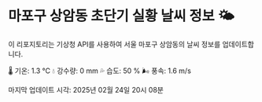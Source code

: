 
# 마포구 상암동 초단기 실황 날씨 정보 🌤️

이 리포지토리는 기상청 API를 사용하여 서울 마포구 상암동의 날씨 정보를 업데이트합니다. 

🌡️ 기온: 1.3 ℃
💧 강수량: 0 mm
💦 습도: 50 %
🌬️ 풍속: 1.6 m/s

마지막 업데이트 시각: 2025년 02월 24일 20시 08분    
